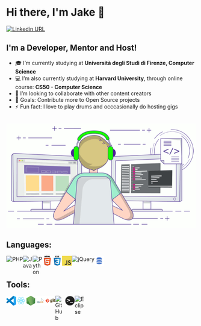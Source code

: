 # Hi there, I'm Jake 👋

[<img alt="Linkedin URL" src="https://img.shields.io/twitter/url?color=blue&label=connect%20with%20me&logo=linkedin&style=for-the-badge&url=https%3A%2F%2Fwww.linkedin.com%2Fin%2Fangelesjacob%2F">](https://linkedin.com/in/angelesjacob)

## I'm a Developer, Mentor and Host!

- 🎓 I’m currently studying at <b>Università degli Studi di Firenze, Computer Science </b>
- 💻 I’m also currently studying at <b>Harvard University</b>, through online course: <b>CS50 - Computer Science</b>
- 👯 I’m looking to collaborate with other content creators
- 🥅 Goals: Contribute more to Open Source projects
- ⚡ Fun fact: I love to play drums and occcasionally do hosting gigs

<br />
<img src="./xcoder.gif">

## Languages:

[<img align="left" alt="PHP" height="26px" src="https://www.vectorlogo.zone/logos/php/php-ar21.svg" />][webdevplaylist]
[<img align="left" alt="Java" width="26px" src="https://www.vectorlogo.zone/logos/java/java-icon.svg" />][webdevplaylist]
[<img align="left" alt="Python" width="26px" src="https://upload.wikimedia.org/wikipedia/commons/c/c3/Python-logo-notext.svg" />][webdevplaylist]
[<img align="left" alt="HTML5" width="26px" src="https://raw.githubusercontent.com/github/explore/80688e429a7d4ef2fca1e82350fe8e3517d3494d/topics/html/html.png" />][webdevplaylist]
[<img align="left" alt="CSS3" width="26px" src="https://raw.githubusercontent.com/github/explore/80688e429a7d4ef2fca1e82350fe8e3517d3494d/topics/css/css.png" />][cssplaylist]
[<img align="left" alt="JavaScript" width="26px" src="https://raw.githubusercontent.com/github/explore/80688e429a7d4ef2fca1e82350fe8e3517d3494d/topics/javascript/javascript.png" />][jsplaylist]
[<img align="left" alt="jQuery" height="26px" src="https://www.vectorlogo.zone/logos/jquery/jquery-icon.svg" />][webdevplaylist]
[<img align="left" alt="SQL" width="26px" src="https://raw.githubusercontent.com/github/explore/80688e429a7d4ef2fca1e82350fe8e3517d3494d/topics/sql/sql.png" />][webdevplaylist]

<br />
<br />

## Tools:

[<img align="left" alt="Visual Studio Code" width="26px" src="https://raw.githubusercontent.com/github/explore/80688e429a7d4ef2fca1e82350fe8e3517d3494d/topics/visual-studio-code/visual-studio-code.png" />][webdevplaylist]
[<img align="left" alt="React" width="26px" src="https://raw.githubusercontent.com/github/explore/80688e429a7d4ef2fca1e82350fe8e3517d3494d/topics/react/react.png" />][reactplaylist]
[<img align="left" alt="Node.js" width="26px" src="https://raw.githubusercontent.com/github/explore/80688e429a7d4ef2fca1e82350fe8e3517d3494d/topics/nodejs/nodejs.png" />][webdevplaylist]
[<img align="left" alt="MySQL" width="26px" src="https://raw.githubusercontent.com/github/explore/80688e429a7d4ef2fca1e82350fe8e3517d3494d/topics/mysql/mysql.png" />][webdevplaylist]
[<img align="left" alt="Git" width="26px" src="https://raw.githubusercontent.com/github/explore/80688e429a7d4ef2fca1e82350fe8e3517d3494d/topics/git/git.png" />][webdevplaylist]
[<img align="left" alt="GitHub" width="26px" src="https://www.vectorlogo.zone/logos/github/github-tile.svg" />][webdevplaylist]
[<img align="left" alt="Terminal" width="26px" src="https://raw.githubusercontent.com/github/explore/80688e429a7d4ef2fca1e82350fe8e3517d3494d/topics/terminal/terminal.png" />][webdevplaylist]
[<img align="left" alt="Eclipse" width="26px" src="https://icons.iconarchive.com/icons/papirus-team/papirus-apps/256/eclipse-icon.png" />][webdevplaylist]

<br />

<br />

[linkedin]: https://linkedin.com/in/angelesjacob
[webdevplaylist]: #
[jsplaylist]: #
[cssplaylist]: #
[reactplaylist]: #
